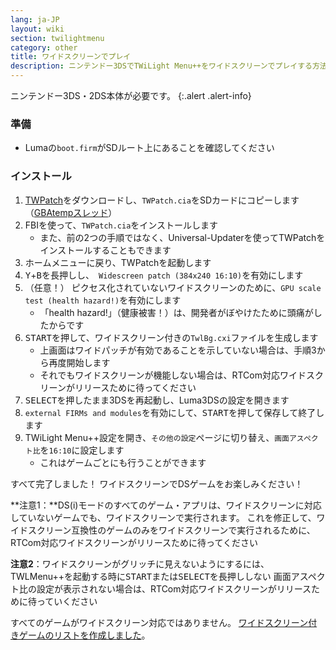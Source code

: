 ```yaml
---
lang: ja-JP
layout: wiki
section: twilightmenu
category: other
title: ワイドスクリーンでプレイ
description: ニンテンドー3DSでTWiLight Menu++をワイドスクリーンでプレイする方法
---
```


ニンテンドー3DS・2DS本体が必要です。
{:.alert .alert-info}

### 準備
- Lumaの`boot.firm`がSDルート上にあることを確認してください

### インストール
1. [TWPatch](https://sono.9net.org/hebrew/TWPatch/data/TWPatch.cia)をダウンロードし、`TWPatch.cia`をSDカードにコピーします（[GBAtempスレッド](https://gbatemp.net/threads/twpatcher-ds-i-mode-screen-filters-and-patches.542694/)）
1. FBIを使って、`TWPatch.cia`をインストールします
   - また、前の2つの手順ではなく、Universal-Updaterを使ってTWPatchをインストールすることもできます
1. ホームメニューに戻り、TWPatchを起動します
1. <kbd class="face">Y</kbd>+<kbd class="face">B</kbd>を長押しし、` Widescreen patch (384x240 16:10)`を有効にします
1. （任意！） ピクセス化されていないワイドスクリーンのために、`GPU scale test (health hazard!)`を有効にします
   - 「health hazard!」（健康被害！）は、開発者がぼやけたために頭痛がしたからです
1. <kbd>START</kbd>を押して、ワイドスクリーン付きの`TwlBg.cxi`ファイルを生成します
   - 上画面はワイドパッチが有効であることを示していない場合は、手順3から再度開始します
   - それでもワイドスクリーンが機能しない場合は、RTCom対応ワイドスクリーンがリリースために待ってください
1. <kbd>SELECT</kbd>を押したまま3DSを再起動し、Luma3DSの設定を開きます
1. `external FIRMs and modules`を有効にして、<kbd>START</kbd>を押して保存して終了します
1. TWiLight Menu++設定を開き、`その他の設定`ページに切り替え、`画面アスペクト比`を`16:10`に設定します
   - これはゲームごとにも行うことができます

すべて完了しました！ ワイドスクリーンでDSゲームをお楽しみください！

**注意1：**DS(i)モードのすべてのゲーム・アプリは、ワイドスクリーンに対応していないゲームでも、ワイドスクリーンで実行されます。 これを修正して、ワイドスクリーン互換性のゲームのみをワイドスクリーンで実行されるために、RTCom対応ワイドスクリーンがリリースために待ってください

**注意2**：ワイドスクリーンがグリッチに見えないようにするには、TWLMenu++を起動する時に<kbd>START</kbd>または<kbd>SELECT</kbd>を長押ししない 画面アスペクト比の設定が表示されない場合は、RTCom対応ワイドスクリーンがリリースために待っていください

すべてのゲームがワイドスクリーン対応ではありません。 [ワイドスクリーン付きゲームのリストを作成しました](https://github.com/DS-Homebrew/TWiLightMenu/blob/master/7zfile/3DS%20-%20CFW%20users/Games%20supported%20with%20widescreen.txt)。
